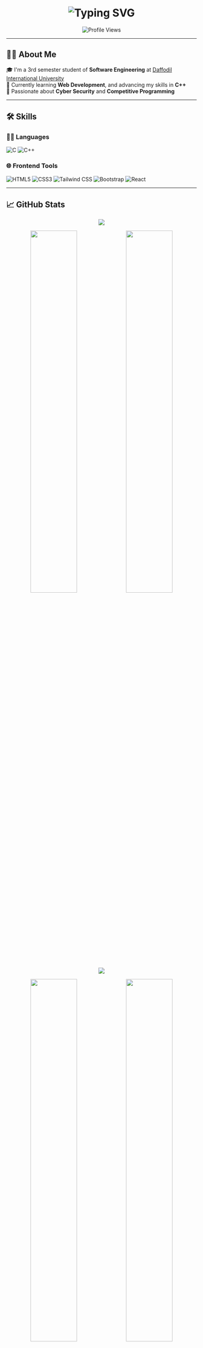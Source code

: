 <h1 align="center">
  <img src="https://readme-typing-svg.herokuapp.com?font=Fira+Code&size=24&duration=3000&pause=1000&color=F70000&center=true&vCenter=true&width=435&lines=Hi+%F0%9F%91%8B%2C+There...;I'm+Israt+Jahan+Shefa;" alt="Typing SVG" />
</h1>


<p align="center">
  <img src="https://komarev.com/ghpvc/?username=sheefaaa&color=red" alt="Profile Views"/>
</p>

---

## 👩‍💻 About Me

🎓 I'm a 3rd semester student of **Software Engineering** at [Daffodil International University](https://daffodilvarsity.edu.bd)  
🌱 Currently learning **Web Development**, and advancing my skills in **C++**  
🔐 Passionate about **Cyber Security** and **Competitive Programming**

---

## 🛠️ Skills

### 👨‍💻 Languages
![C](https://img.shields.io/badge/C-00599C?style=flat-square&logo=c&logoColor=white)
![C++](https://img.shields.io/badge/C++-00599C?style=flat-square&logo=c%2B%2B&logoColor=white)

### 🌐 Frontend Tools
![HTML5](https://img.shields.io/badge/HTML5-E34F26?style=flat-square&logo=html5&logoColor=white)
![CSS3](https://img.shields.io/badge/CSS3-1572B6?style=flat-square&logo=css3&logoColor=white)
![Tailwind CSS](https://img.shields.io/badge/TailwindCSS-38B2AC?style=flat-square&logo=tailwind-css&logoColor=white)
![Bootstrap](https://img.shields.io/badge/Bootstrap-563D7C?style=flat-square&logo=bootstrap&logoColor=white)
![React](https://img.shields.io/badge/React-20232A?style=flat-square&logo=react&logoColor=61DAFB)

---


## 📈 GitHub Stats

<p align="center">
  <img src="https://github-profile-summary-cards.vercel.app/api/cards/profile-details?username=sheefaaa&theme=tokyonight" />
</p>

<p align="center">
  <img src="https://denvercoder1-github-readme-stats.vercel.app/api?username=sheefaaa&show_icons=true&count_private=true&theme=radical&border_radius=10" width="49.5%" />
   <img src="https://denvercoder1-github-readme-stats.vercel.app/api/top-langs/?username=sheefaaa&langs_count=8&layout=compact&theme=radical&border_radius=10" width="49.5%" />
</p>

<p align="center">
  <img src="https://github-readme-activity-graph.vercel.app/graph?username=sheefaaa&theme=react-dark&area=true&hide_border=true" />
</p>

<p align="center">
   <img src="https://denvercoder1-github-readme-stats.vercel.app/api/top-langs/?username=sheefaaa&langs_count=8&layout=compact&theme=radical&border_radius=10" width="49.5%" />
   <img src="https://github-profile-trophy.vercel.app/?username=sheefaaa&theme=onedark&no-frame=true&column=4" width="49.5%" />
</p>

---

## 🌐 Connect with Me

📧 Email: [isratjahanshefa506@gmail.com](mailto:isratjahanshefa506@gmail.com)

<p align="left">
  <a href="https://github.com/sheefaaa?tab=repositories">
    <img src="https://img.shields.io/badge/Explore%20Repos-100000?style=for-the-badge&logo=github&logoColor=white&labelColor=24292e" alt="View Repos"/>
  </a>
</p>

---

<p align="center">
  <b>🦋✨ Building dreams with every line of code.</b>
</p>
